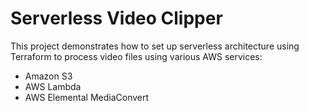 # Serverless Video Clipper

This project demonstrates how to set up serverless architecture using Terraform to process video files using various AWS services:

- Amazon S3
- AWS Lambda
- AWS Elemental MediaConvert
